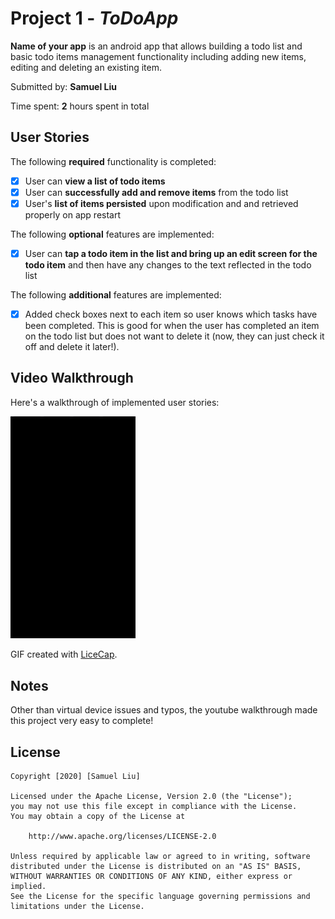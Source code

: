 # Project 1 - *ToDoApp*

**Name of your app** is an android app that allows building a todo list and basic todo items management functionality including adding new items, editing and deleting an existing item.

Submitted by: **Samuel Liu**

Time spent: **2** hours spent in total

## User Stories

The following **required** functionality is completed:

* [x] User can **view a list of todo items**
* [x] User can **successfully add and remove items** from the todo list
* [x] User's **list of items persisted** upon modification and and retrieved properly on app restart

The following **optional** features are implemented:

* [x] User can **tap a todo item in the list and bring up an edit screen for the todo item** and then have any changes to the text reflected in the todo list

The following **additional** features are implemented:

* [x] Added check boxes next to each item so user knows which tasks have been completed. This is good for when the user has completed an item on the todo list but does not want to delete it (now, they can just check it off and delete it later!).

## Video Walkthrough

Here's a walkthrough of implemented user stories:

<img src='https://github.com/samliu000/ToDoApp/blob/master/demo.gif' width='200' alt='Video Walkthrough' />

GIF created with [LiceCap](http://www.cockos.com/licecap/).

## Notes

Other than virtual device issues and typos, the youtube walkthrough made this project very easy to complete!

## License

    Copyright [2020] [Samuel Liu]

    Licensed under the Apache License, Version 2.0 (the "License");
    you may not use this file except in compliance with the License.
    You may obtain a copy of the License at

        http://www.apache.org/licenses/LICENSE-2.0

    Unless required by applicable law or agreed to in writing, software
    distributed under the License is distributed on an "AS IS" BASIS,
    WITHOUT WARRANTIES OR CONDITIONS OF ANY KIND, either express or implied.
    See the License for the specific language governing permissions and
    limitations under the License.
